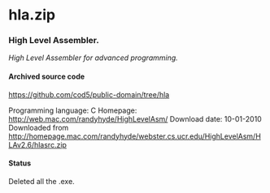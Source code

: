 # hla.zip #

### High Level Assembler. ###

*High Level Assembler for advanced programming.*

#### Archived source code ####
https://github.com/cod5/public-domain/tree/hla

Programming language: C
Homepage: http://web.mac.com/randyhyde/HighLevelAsm/
Download date: 10-01-2010
Downloaded from http://homepage.mac.com/randyhyde/webster.cs.ucr.edu/HighLevelAsm/HLAv2.6/hlasrc.zip

#### Status ####
Deleted all the .exe.

